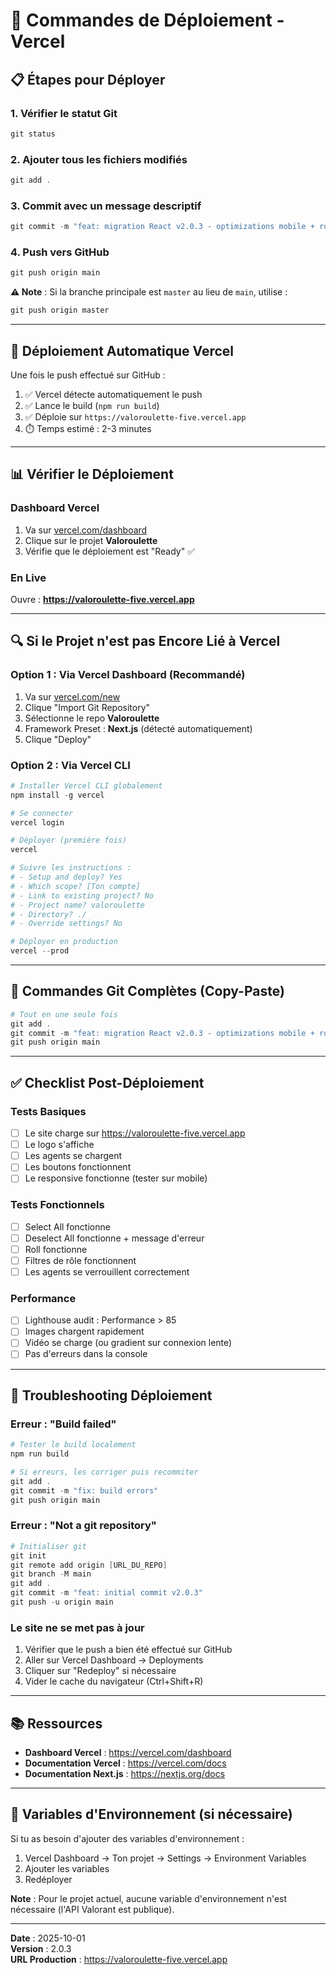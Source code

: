 # 🚀 Commandes de Déploiement - Vercel

## 📋 Étapes pour Déployer

### **1. Vérifier le statut Git**
```powershell
git status
```

### **2. Ajouter tous les fichiers modifiés**
```powershell
git add .
```

### **3. Commit avec un message descriptif**
```powershell
git commit -m "feat: migration React v2.0.3 - optimizations mobile + role filters + responsive"
```

### **4. Push vers GitHub**
```powershell
git push origin main
```

**⚠️ Note** : Si la branche principale est `master` au lieu de `main`, utilise :
```powershell
git push origin master
```

---

## 🔄 Déploiement Automatique Vercel

Une fois le push effectué sur GitHub :

1. ✅ Vercel détecte automatiquement le push
2. ✅ Lance le build (`npm run build`)
3. ✅ Déploie sur `https://valoroulette-five.vercel.app`
4. ⏱️ Temps estimé : 2-3 minutes

---

## 📊 Vérifier le Déploiement

### **Dashboard Vercel**
1. Va sur [vercel.com/dashboard](https://vercel.com/dashboard)
2. Clique sur le projet **Valoroulette**
3. Vérifie que le déploiement est "Ready" ✅

### **En Live**
Ouvre : **https://valoroulette-five.vercel.app**

---

## 🔍 Si le Projet n'est pas Encore Lié à Vercel

### **Option 1 : Via Vercel Dashboard (Recommandé)**
1. Va sur [vercel.com/new](https://vercel.com/new)
2. Clique "Import Git Repository"
3. Sélectionne le repo **Valoroulette**
4. Framework Preset : **Next.js** (détecté automatiquement)
5. Clique "Deploy"

### **Option 2 : Via Vercel CLI**
```powershell
# Installer Vercel CLI globalement
npm install -g vercel

# Se connecter
vercel login

# Déployer (première fois)
vercel

# Suivre les instructions :
# - Setup and deploy? Yes
# - Which scope? [Ton compte]
# - Link to existing project? No
# - Project name? valoroulette
# - Directory? ./
# - Override settings? No

# Déployer en production
vercel --prod
```

---

## 📝 Commandes Git Complètes (Copy-Paste)

```powershell
# Tout en une seule fois
git add .
git commit -m "feat: migration React v2.0.3 - optimizations mobile + role filters + responsive"
git push origin main
```

---

## ✅ Checklist Post-Déploiement

### **Tests Basiques**
- [ ] Le site charge sur https://valoroulette-five.vercel.app
- [ ] Le logo s'affiche
- [ ] Les agents se chargent
- [ ] Les boutons fonctionnent
- [ ] Le responsive fonctionne (tester sur mobile)

### **Tests Fonctionnels**
- [ ] Select All fonctionne
- [ ] Deselect All fonctionne + message d'erreur
- [ ] Roll fonctionne
- [ ] Filtres de rôle fonctionnent
- [ ] Les agents se verrouillent correctement

### **Performance**
- [ ] Lighthouse audit : Performance > 85
- [ ] Images chargent rapidement
- [ ] Vidéo se charge (ou gradient sur connexion lente)
- [ ] Pas d'erreurs dans la console

---

## 🐛 Troubleshooting Déploiement

### **Erreur : "Build failed"**
```powershell
# Tester le build localement
npm run build

# Si erreurs, les corriger puis recommiter
git add .
git commit -m "fix: build errors"
git push origin main
```

### **Erreur : "Not a git repository"**
```powershell
# Initialiser git
git init
git remote add origin [URL_DU_REPO]
git branch -M main
git add .
git commit -m "feat: initial commit v2.0.3"
git push -u origin main
```

### **Le site ne se met pas à jour**
1. Vérifier que le push a bien été effectué sur GitHub
2. Aller sur Vercel Dashboard → Deployments
3. Cliquer sur "Redeploy" si nécessaire
4. Vider le cache du navigateur (Ctrl+Shift+R)

---

## 📚 Ressources

- **Dashboard Vercel** : https://vercel.com/dashboard
- **Documentation Vercel** : https://vercel.com/docs
- **Documentation Next.js** : https://nextjs.org/docs

---

## 🎯 Variables d'Environnement (si nécessaire)

Si tu as besoin d'ajouter des variables d'environnement :

1. Vercel Dashboard → Ton projet → Settings → Environment Variables
2. Ajouter les variables
3. Redéployer

**Note** : Pour le projet actuel, aucune variable d'environnement n'est nécessaire (l'API Valorant est publique).

---

**Date** : 2025-10-01  
**Version** : 2.0.3  
**URL Production** : https://valoroulette-five.vercel.app
